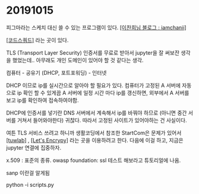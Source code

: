 # 20191015

피그마라는 스케치 대신 쓸 수 있는 프로그램이 있다. [[이찬희님 블로그 : iamchanii]](velog.io/@iamchanii/2019-06-03-1706-작성됨-y1jwg4w4rp)

[[코드스쿼드]](codesquad.kr) 라는 곳이 있다.

TLS (Transport Layer Security) 인증서를 무료로 받아서 jupyter을 잘 써보잔 생각을 했었는데.. 아무래도 개인 도메인이 있어야 할 것 같다는 생각.

컴퓨터 - 공유기 (DHCP, 포트포워딩) - 인터넷

DHCP 이므로 ip를 실시간으로 알아야 할 필요가 있다. 컴퓨터가 고정된 A 서버에 자동으로 ip 확인 할 수 있게끔 A 서버에 일정 시간 마다 ip를 갱신하면, 외부에서 A 서버를 보고 ip를 확인하여 접속하여야함.

DHCP에 인증서를 넣기란 DNS 서버에서 계속해서 ip를 바꿔야 하므로 (아니면 중간 서버를 거쳐서 들어와야한다) 귀찮다. 따라서 고정된 사이트가 있어야하는 건 사실이다.

여튼 TLS 서비스 쓰려고 하니까 생활코딩에서 참조한 StartCom은 문제가 있어서
[[tuwlab]](tuwlab.com/ece/28563) , 
[[Let's Encrypy]](https://letsencrypt.org/ko/) 라는 곳을 이용하려고 한다. 다음에 이걸 하고, 지금은 jupyter 연결에 집중하자.

x.509 : 표준의 종류.
owasp foundation: ssl 테스트 해보라고 튜토리얼에 나옴.

sanp 이란걸 알게됨

python -i scripts.py
